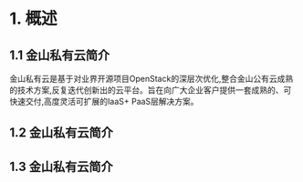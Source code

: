 # 1. 概述

## 1.1 金山私有云简介

金山私有云是基于对业界开源项目OpenStack的深层次优化,整合金山公有云成熟的技术方案,反复迭代创新出的云平台。旨在向广大企业客户提供一套成熟的、可快速交付,高度灵活可扩展的IaaS+ PaaS层解决方案。

## 1.2 金山私有云简介

## 1.3 金山私有云简介

